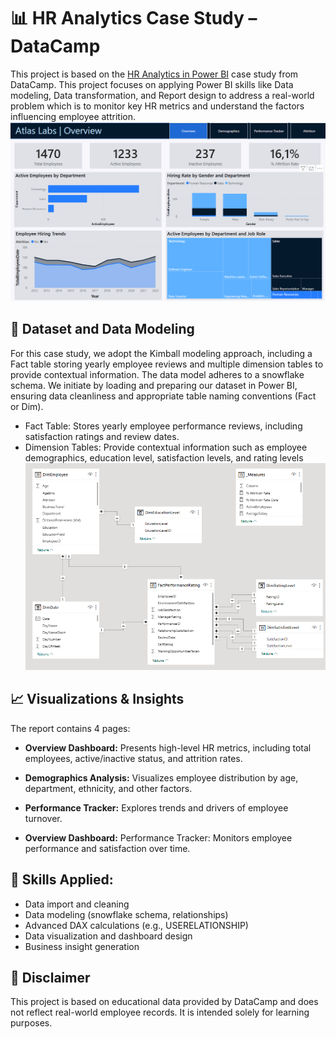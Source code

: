 # 📊 HR Analytics Case Study – DataCamp
This project is based on the [HR Analytics in Power BI](https://app.datacamp.com/learn/courses/case-study-hr-analytics-in-power-bi) case study from DataCamp. This project focuses on applying Power BI skills like Data modeling, Data transformation, and Report design to address a real-world problem which is to monitor key HR metrics and understand the factors influencing employee attrition.
![alt text](image-1.png)

## 📂 Dataset and Data Modeling
For this case study, we adopt the Kimball modeling approach, including a Fact table storing yearly employee reviews and multiple dimension tables to provide contextual information. The data model adheres to a snowflake schema. We initiate by loading and preparing our dataset in Power BI, ensuring data cleanliness and appropriate table naming conventions (Fact or Dim). 

- Fact Table: Stores yearly employee performance reviews, including satisfaction ratings and review dates.
- Dimension Tables: Provide contextual information such as employee demographics, education level, satisfaction levels, and rating levels
![alt text](image.png)


## 📈 Visualizations & Insights
The report contains 4 pages: 
- **Overview Dashboard:** Presents high-level HR metrics, including total employees, active/inactive status, and attrition rates.

- **Demographics Analysis:** Visualizes employee distribution by age, department, ethnicity, and other factors.

- **Performance Tracker:** Explores trends and drivers of employee turnover.

- **Overview Dashboard:** Performance Tracker: Monitors employee performance and satisfaction over time.

## 🧠 Skills Applied:
- Data import and cleaning
- Data modeling (snowflake schema, relationships)
- Advanced DAX calculations (e.g., USERELATIONSHIP)
- Data visualization and dashboard design
- Business insight generation

## 🚫 Disclaimer

This project is based on educational data provided by DataCamp and does not reflect real-world employee records. It is intended solely for learning purposes.
